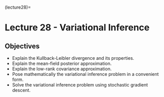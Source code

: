 (lecture28)=
# Lecture 28 - Variational Inference

## Objectives
+ Explain the Kullback-Leibler divergence and its properties.
+ Explain the mean-field posterior approximation.
+ Explain the low-rank covariance approximation.
+ Pose mathematically the variational inference problem in a convenient form.
+ Solve the variational inference problem using stochastic gradient descent.